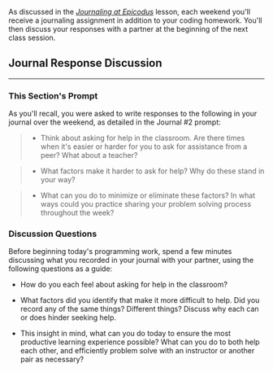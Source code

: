 As discussed in the _[Journaling at Epicodus](/introduction-to-programming/git-html-and-css/homework-journaling-at-epicodus)_ lesson, each weekend you'll receive a journaling assignment in addition to your coding homework. You'll then discuss your responses with a partner at the beginning of the next class session.

## Journal Response Discussion
---

### This Section's Prompt

As you'll recall, you were asked to write responses to the following in your journal over the weekend, as detailed in the Journal #2 prompt:

> * Think about asking for help in the classroom. Are there times when it's easier or harder for you to ask for assistance from a peer? What about a teacher?


> * What factors make it harder to ask for help? Why do these stand in your way?


> * What can you do to minimize or eliminate these factors? In what ways could you practice sharing your problem solving process throughout the week?

### Discussion Questions

Before beginning today's programming work, spend a few minutes discussing what you recorded in your journal with your partner, using the following questions as a guide:

* How do you each feel about asking for help in the classroom?

* What factors did you identify that make it more difficult to help. Did you record any of the same things? Different things? Discuss why each can or does hinder seeking help.

* This insight in mind, what can you do today to ensure the most productive learning experience possible? What can you do to both help each other, and efficiently problem solve with an instructor or another pair as necessary?
